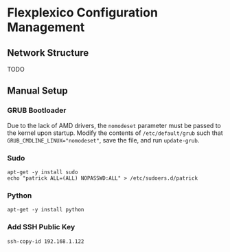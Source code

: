 # Flexplexico Configuration Management

## Network Structure

TODO


## Manual Setup

### GRUB Bootloader

Due to the lack of AMD drivers, the `nomodeset` parameter must be passed to the
kernel upon startup. Modify the contents of `/etc/default/grub` such that
`GRUB_CMDLINE_LINUX="nomodeset"`, save the file, and run `update-grub`.


### Sudo

```
apt-get -y install sudo
echo "patrick ALL=(ALL) NOPASSWD:ALL" > /etc/sudoers.d/patrick
```


### Python

`apt-get -y install python`


### Add SSH Public Key

`ssh-copy-id 192.168.1.122`
